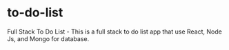 # to-do-list
Full Stack To Do List - This is a full stack to do list app that use React, Node Js, and Mongo for database.

